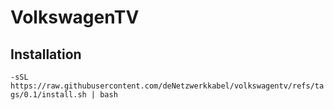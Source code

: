 # VolkswagenTV

## Installation
`-sSL https://raw.githubusercontent.com/deNetzwerkkabel/volkswagentv/refs/tags/0.1/install.sh | bash`